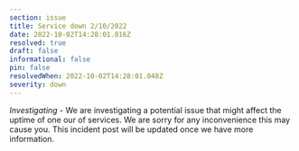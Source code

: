 ```yaml
---
section: issue
title: Service down 2/10/2022
date: 2022-10-02T14:28:01.016Z
resolved: true
draft: false
informational: false
pin: false
resolvedWhen: 2022-10-02T14:28:01.048Z
severity: down
---
```

*Investigating* - We are investigating a potential issue that might affect the uptime of one our of services. We are sorry for any inconvenience this may cause you. This incident post will be updated once we have more information.